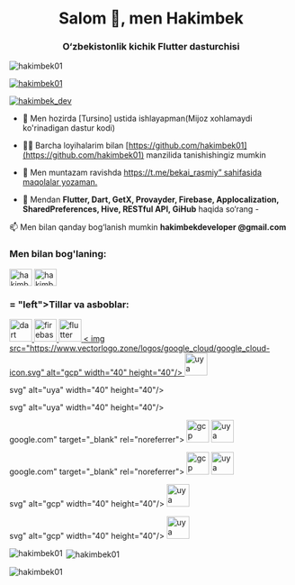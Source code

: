 <h1 align="center">Salom 👋, men Hakimbek</h1>
<h3 align="center">O‘zbekistonlik kichik Flutter dasturchisi</h3>

<p align="left"> <img src=" https://komarev.com/ghpvc/?username=hakimbek01&label=Profile%20views&color=0e75b6&style=flat" alt="hakimbek01" /> </p>

<p align="left"> <a href="https:/ /github.com/ryo-ma/github-profile-trophy"><img src="https://github-profile-trophy.vercel.app/?username=hakimbek01" alt="hakimbek01" /></a > </p>

<p align="left"> <a href="https://twitter.com/hakimbek_dev" target="blank"><img src="https://img.shields.io/twitter/follow/hakimbek_dev?logo=twitter&style=for-the-badge" alt="hakimbek_dev" /></a> </p>

- 🔭 Men hozirda [Tursino] ustida ishlayapman(Mijoz xohlamaydi ko'rinadigan dastur kodi)

- 👨‍💻 Barcha loyihalarim bilan [https://github.com/hakimbek01](https://github.com/hakimbek01) manzilida tanishishingiz mumkin

- 📝 Men muntazam ravishda [https://t.me/bekai_rasmiy” sahifasida maqolalar yozaman. ](https://t.me/bekai_rasmiy)

- 💬 Mendan **Flutter, Dart, GetX, Provayder, Firebase, Applocalization, SharedPreferences, Hive, RESTful API, GiHub** haqida so‘rang -

📫 Men bilan qanday bog‘lanish mumkin **hakimbekdeveloper @gmail.com**

<h3 align="left">Men bilan bog'laning:</h3>
<p align="left">
<a href="https://twitter.com/hakimbek_dev" target="blank" ><img align="center" src="https://raw.githubusercontent.com/rahuldkjain/github-profile-readme-generator/master/src/images/icons/Social/twitter.svg" alt="hakimbek_dev" height="30" width="40" /></a>
<a href="https://linkedin.com/in/hakimbekdev" target="blank"><img align="center" src="https://raw.githubusercontent.com/rahuldkjain/github-profile-readme -generator/master/src/images/icons/Social/linked-in-alt.svg" alt="hakimbekdev" height="30" width="40" /></a> </p> <h3
align

= "left">Tillar va asboblar:</h3>
<p align="left"> <a href="https://dart.dev" target="_blank" rel="noreferrer"> <img src="https://www.vectorlogo.zone/logos/dartlang /dartlang-icon.svg" alt="dart" width="40" height="40"/> </a> <a href="https://firebase.google.com/" target="_blank" rel ="noreferrer"> <img src="https://www.vectorlogo.zone/logos/firebase/firebase-icon.svg" alt="firebase" width="40" height="40"/> </a > <a href="https://flutter.dev" target="_blank" rel="noreferrer"> <img src="https://www.vectorlogo.zone/logos/flutterio/flutterio-icon.svg" alt="flutter" width="40" height="40"/> </a> <a href="https://cloud.google.com" target="_blank" rel="noreferrer"> < img src="https://www.vectorlogo.zone/logos/google_cloud/google_cloud-icon.svg" alt="gcp" width="40" height="40"/> </a> <a href=" https://hive.apache.org/" target="_blank" rel="noreferrer"> <img src="https://www.vectorlogo.zone/logos/apache_hive/apache_hive-icon.svg" alt=" uya" width="40" height="40"/> </a> </p>svg" alt="uya" width="40" height="40"/> </a> </p>svg" alt="uya" width="40" height="40"/> </a> </p>google.com" target="_blank" rel="noreferrer"> <img src="https://www.vectorlogo.zone/logos/google_cloud/google_cloud-icon.svg" alt="gcp" width="40" height="40"/> </a> <a href="https://hive.apache.org/" target="_blank" rel="noreferrer"> <img src="https://www.vectorlogo .zone/logos/apache_hive/apache_hive-icon.svg" alt="uya" width="40" height="40"/> </a> </p>google.com" target="_blank" rel="noreferrer"> <img src="https://www.vectorlogo.zone/logos/google_cloud/google_cloud-icon.svg" alt="gcp" width="40" height="40"/> </a> <a href="https://hive.apache.org/" target="_blank" rel="noreferrer"> <img src="https://www.vectorlogo .zone/logos/apache_hive/apache_hive-icon.svg" alt="uya" width="40" height="40"/> </a> </p>svg" alt="gcp" width="40" height="40"/> </a> <a href="https://hive.apache.org/" target="_blank" rel="noreferrer"> <img src="https://www.vectorlogo.zone/logos/apache_hive/apache_hive-icon.svg" alt="uya" width="40" height="40"/> </a> </p>svg" alt="gcp" width="40" height="40"/> </a> <a href="https://hive.apache.org/" target="_blank" rel="noreferrer"> <img src="https://www.vectorlogo.zone/logos/apache_hive/apache_hive-icon.svg" alt="uya" width="40" height="40"/> </a> </p>

<p><img align="left" src="https://github-readme-stats.vercel.app/api/top-langs?username=hakimbek01&show_icons=true&locale=en&layout=compact" alt="hakimbek01" /> </p>

<p> <img align="center" src="https://github-readme-stats.vercel.app/api?username=hakimbek01&show_icons=true&locale=en" alt="hakimbek01" /> </p>

<p><img align="center" src="https://github-readme-streak-stats.herokuapp.com/?user=hakimbek01&" alt="hakimbek01" /></p>


